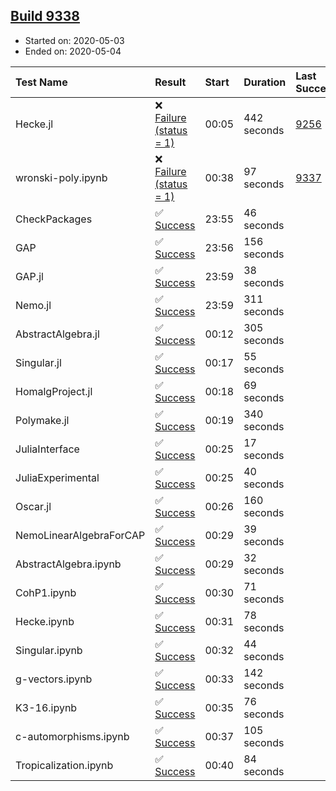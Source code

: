## [Build 9338](https://oscarci.mathematik.uni-kl.de/job/oscar/9338/)

* Started on: 2020-05-03
* Ended on: 2020-05-04

| Test Name    | Result | Start | Duration | Last Success | First Failure |
|:-------------|:-------|:------|:---------|:-------------|:--------------|
| Hecke.jl | ❌ [Failure (status = 1)](https://oscarci.mathematik.uni-kl.de/job/oscar/9338/artifact/logs/build-9338/Hecke.jl.log) | 00:05 | 442 seconds | [9256](https://oscarci.mathematik.uni-kl.de/job/oscar/9256/) | [9257](https://oscarci.mathematik.uni-kl.de/job/oscar/9257/) |
| wronski-poly.ipynb | ❌ [Failure (status = 1)](https://oscarci.mathematik.uni-kl.de/job/oscar/9338/artifact/logs/build-9338/wronski-poly.ipynb.log) | 00:38 | 97 seconds | [9337](https://oscarci.mathematik.uni-kl.de/job/oscar/9337/) | [9338](https://oscarci.mathematik.uni-kl.de/job/oscar/9338/) |
| CheckPackages | ✅ [Success](https://oscarci.mathematik.uni-kl.de/job/oscar/9338/artifact/logs/build-9338/CheckPackages.log) | 23:55 | 46 seconds |  |  |
| GAP | ✅ [Success](https://oscarci.mathematik.uni-kl.de/job/oscar/9338/artifact/logs/build-9338/GAP.log) | 23:56 | 156 seconds |  |  |
| GAP.jl | ✅ [Success](https://oscarci.mathematik.uni-kl.de/job/oscar/9338/artifact/logs/build-9338/GAP.jl.log) | 23:59 | 38 seconds |  |  |
| Nemo.jl | ✅ [Success](https://oscarci.mathematik.uni-kl.de/job/oscar/9338/artifact/logs/build-9338/Nemo.jl.log) | 23:59 | 311 seconds |  |  |
| AbstractAlgebra.jl | ✅ [Success](https://oscarci.mathematik.uni-kl.de/job/oscar/9338/artifact/logs/build-9338/AbstractAlgebra.jl.log) | 00:12 | 305 seconds |  |  |
| Singular.jl | ✅ [Success](https://oscarci.mathematik.uni-kl.de/job/oscar/9338/artifact/logs/build-9338/Singular.jl.log) | 00:17 | 55 seconds |  |  |
| HomalgProject.jl | ✅ [Success](https://oscarci.mathematik.uni-kl.de/job/oscar/9338/artifact/logs/build-9338/HomalgProject.jl.log) | 00:18 | 69 seconds |  |  |
| Polymake.jl | ✅ [Success](https://oscarci.mathematik.uni-kl.de/job/oscar/9338/artifact/logs/build-9338/Polymake.jl.log) | 00:19 | 340 seconds |  |  |
| JuliaInterface | ✅ [Success](https://oscarci.mathematik.uni-kl.de/job/oscar/9338/artifact/logs/build-9338/JuliaInterface.log) | 00:25 | 17 seconds |  |  |
| JuliaExperimental | ✅ [Success](https://oscarci.mathematik.uni-kl.de/job/oscar/9338/artifact/logs/build-9338/JuliaExperimental.log) | 00:25 | 40 seconds |  |  |
| Oscar.jl | ✅ [Success](https://oscarci.mathematik.uni-kl.de/job/oscar/9338/artifact/logs/build-9338/Oscar.jl.log) | 00:26 | 160 seconds |  |  |
| NemoLinearAlgebraForCAP | ✅ [Success](https://oscarci.mathematik.uni-kl.de/job/oscar/9338/artifact/logs/build-9338/NemoLinearAlgebraForCAP.log) | 00:29 | 39 seconds |  |  |
| AbstractAlgebra.ipynb | ✅ [Success](https://oscarci.mathematik.uni-kl.de/job/oscar/9338/artifact/logs/build-9338/AbstractAlgebra.ipynb.log) | 00:29 | 32 seconds |  |  |
| CohP1.ipynb | ✅ [Success](https://oscarci.mathematik.uni-kl.de/job/oscar/9338/artifact/logs/build-9338/CohP1.ipynb.log) | 00:30 | 71 seconds |  |  |
| Hecke.ipynb | ✅ [Success](https://oscarci.mathematik.uni-kl.de/job/oscar/9338/artifact/logs/build-9338/Hecke.ipynb.log) | 00:31 | 78 seconds |  |  |
| Singular.ipynb | ✅ [Success](https://oscarci.mathematik.uni-kl.de/job/oscar/9338/artifact/logs/build-9338/Singular.ipynb.log) | 00:32 | 44 seconds |  |  |
| g-vectors.ipynb | ✅ [Success](https://oscarci.mathematik.uni-kl.de/job/oscar/9338/artifact/logs/build-9338/g-vectors.ipynb.log) | 00:33 | 142 seconds |  |  |
| K3-16.ipynb | ✅ [Success](https://oscarci.mathematik.uni-kl.de/job/oscar/9338/artifact/logs/build-9338/K3-16.ipynb.log) | 00:35 | 76 seconds |  |  |
| c-automorphisms.ipynb | ✅ [Success](https://oscarci.mathematik.uni-kl.de/job/oscar/9338/artifact/logs/build-9338/c-automorphisms.ipynb.log) | 00:37 | 105 seconds |  |  |
| Tropicalization.ipynb | ✅ [Success](https://oscarci.mathematik.uni-kl.de/job/oscar/9338/artifact/logs/build-9338/Tropicalization.ipynb.log) | 00:40 | 84 seconds |  |  |
